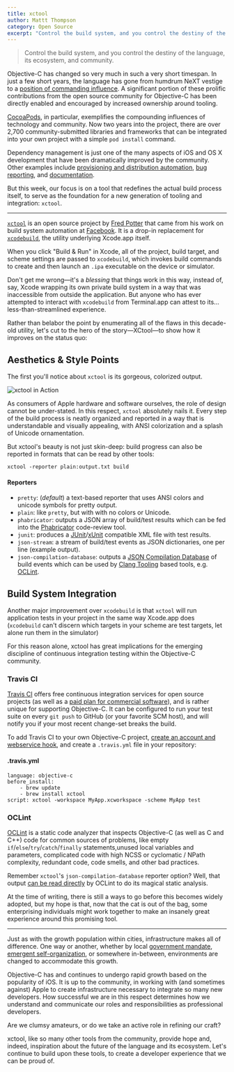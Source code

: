 ```yaml
---
title: xctool
author: Mattt Thompson
category: Open Source
excerpt: "Control the build system, and you control the destiny of the language, its ecosystem, and community."
---
```


> Control the build system, and you control the destiny of the language, its ecosystem, and community.

Objective-C has changed so very much in such a very short timespan. In just a few short years, the language has gone from humdrum NeXT vestige to a [position of commanding influence](http://www.tiobe.com/index.php/content/paperinfo/tpci/index.html). A significant portion of these prolific contributions from the open source community for Objective-C has been directly enabled and encouraged by increased ownership around tooling.

[CocoaPods](http://cocoapods.org), in particular, exemplifies the compounding influences of technology and community. Now two years into the project, there are over 2,700 community-submitted libraries and frameworks that can be integrated into your own project with a simple `pod install` command.

Dependency management is just one of the many aspects of iOS and OS X development that have been dramatically improved by the community. Other examples include [provisioning and distribution automation](http://nomad-cli.com), [bug reporting](http://www.quickradar.com), and [documentation](http://cocoadocs.org).

But this week, our focus is on a tool that redefines the actual build process itself, to serve as the foundation for a new generation of tooling and integration: `xctool`.

* * *

[`xctool`](https://github.com/facebook/xctool) is an open source project by [Fred Potter](https://github.com/fpotter) that came from his work on build system automation at [Facebook](https://github.com/facebook). It is a drop-in replacement for [`xcodebuild`](https://developer.apple.com/library/mac/documentation/Darwin/Reference/ManPages/man1/xcodebuild.1.html), the utility underlying Xcode.app itself.

When you click "Build & Run" in Xcode, all of the project, build target, and scheme settings are passed to `xcodebuild`, which invokes build commands to create and then launch an `.ipa` executable on the device or simulator.

Don't get me wrong—it's a _blessing_ that things work in this way, instead of, say, Xcode wrapping its own private build system in a way that was inaccessible from outside the application. But anyone who has ever attempted to interact with `xcodebuild` from Terminal.app can attest to its... less-than-streamlined experience.

Rather than belabor the point by enumerating all of the flaws in this decade-old utility, let's cut to the hero of the story—XCtool—to show how it improves on the status quo:

## Aesthetics & Style Points

The first you'll notice about `xctool` is its gorgeous, colorized output.

![xctool in Action](http://nshipster.s3.amazonaws.com/xctool-example.gif)

As consumers of Apple hardware and software ourselves, the role of design cannot be under-stated. In this respect, `xctool` absolutely nails it. Every step of the build process is neatly organized and reported in a way that is understandable and visually appealing, with ANSI colorization and a splash of Unicode ornamentation.

But xctool's beauty is not just skin-deep: build progress can also be reported in formats that can be read by other tools:

    xctool -reporter plain:output.txt build

#### Reporters

- `pretty`: (_default_) a text-based reporter that uses ANSI colors and unicode symbols for pretty output.
- `plain`: like `pretty`, but with with no colors or Unicode.
- `phabricator`: outputs a JSON array of build/test results which can be fed into the [Phabricator](http://phabricator.org) code-review tool.
- `junit`: produces a [JUnit](http://junit.org)/[xUnit](http://xunit.codeplex.com) compatible XML file with test results.
- `json-stream`: a stream of build/test events as JSON dictionaries, one per line (example output).
- `json-compilation-database`: outputs a [JSON Compilation Database](http://clang.llvm.org/docs/JSONCompilationDatabase.html) of build events which can be used by [Clang Tooling](http://clang.llvm.org/docs/LibTooling.html) based tools, e.g. [OCLint](http://oclint.org).

## Build System Integration

Another major improvement over `xcodebuild` is that `xctool` will run application tests in your project in the same way Xcode.app does (`xcodebuild` can't discern which targets in your scheme are test targets, let alone run them in the simulator)

For this reason alone, xctool has great implications for the emerging discipline of continuous integration testing within the Objective-C community.

### Travis CI

[Travis CI](https://travis-ci.org) offers free continuous integration services for open source projects (as well as a [paid plan for commercial software](http://travis-ci.com)), and is rather unique for supporting Objective-C. It can be configured to run your test suite on every `git push` to GitHub (or your favorite SCM host), and will notify you if your most recent change-set breaks the build.

To add Travis CI to your own Objective-C project, [create an account and webservice hook](http://about.travis-ci.org/docs/user/getting-started/), and create a `.travis.yml` file in your repository:

#### .travis.yml

~~~{yaml}
language: objective-c
before_install:
    - brew update
    - brew install xctool
script: xctool -workspace MyApp.xcworkspace -scheme MyApp test
~~~

### OCLint

[OCLint](http://oclint.org) is a static code analyzer that inspects Objective-C (as well as C and C++) code for common sources of problems, like empty `if`/`else`/`try`/`catch`/`finally` statements,unused local variables and parameters, complicated code with high NCSS or cyclomatic / NPath complexity, redundant code, code smells, and other bad practices.

Remember `xctool`'s `json-compilation-database` reporter option? Well, that output [can be read directly](http://docs.oclint.org/en/dev/guide/xctool.html) by OCLint to do its magical static analysis.

At the time of writing, there is still a ways to go before this becomes widely adopted, but my hope is that, now that the cat is out of the bag, some enterprising individuals might work together to make an insanely great experience around this promising tool.

* * *

Just as with the growth population within cities, infrastructure makes all of difference. One way or another, whether by local [government mandate](http://en.wikipedia.org/wiki/Commissioners'_Plan_of_1811), [emergent self-organization](http://en.wikipedia.org/wiki/Kowloon_Walled_City), or somewhere in-between, environments are changed to accommodate this growth.

Objective-C has and continues to undergo rapid growth based on the popularity of iOS. It is up to the community, in working with (and sometimes against) Apple to create infrastructure necessary to integrate so many new developers. How successful we are in this respect determines how we understand and communicate our roles and responsibilities as professional developers.

Are we clumsy amateurs, or do we take an active role in refining our craft?

xctool, like so many other tools from the community, provide hope and, indeed, inspiration about the future of the language and its ecosystem. Let's continue to build upon these tools, to create a developer experience that we can be proud of.
